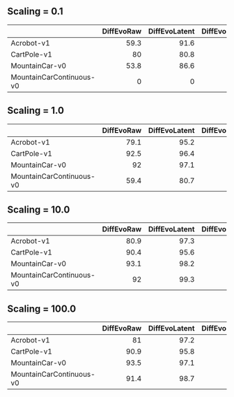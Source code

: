 
## Scaling = 0.1

|                          |   DiffEvoRaw |   DiffEvoLatent |   DiffEvoLargeLatent |   CMAES |
|:-------------------------|-------------:|----------------:|---------------------:|--------:|
| Acrobot-v1               |         59.3 |            91.6 |                 91.1 |     6.2 |
| CartPole-v1              |         80   |            80.8 |                 68.7 |     1.5 |
| MountainCar-v0           |         53.8 |            86.6 |                 88.6 |     1.6 |
| MountainCarContinuous-v0 |          0   |             0   |                  0   |     0   |

## Scaling = 1.0

|                          |   DiffEvoRaw |   DiffEvoLatent |   DiffEvoLargeLatent |   CMAES |
|:-------------------------|-------------:|----------------:|---------------------:|--------:|
| Acrobot-v1               |         79.1 |            95.2 |                 93   |    13.5 |
| CartPole-v1              |         92.5 |            96.4 |                 79.4 |     5.9 |
| MountainCar-v0           |         92   |            97.1 |                 91.9 |    10.2 |
| MountainCarContinuous-v0 |         59.4 |            80.7 |                 96.9 |    56.7 |

## Scaling = 10.0

|                          |   DiffEvoRaw |   DiffEvoLatent |   DiffEvoLargeLatent |   CMAES |
|:-------------------------|-------------:|----------------:|---------------------:|--------:|
| Acrobot-v1               |         80.9 |            97.3 |                 93.6 |    14.4 |
| CartPole-v1              |         90.4 |            95.6 |                 76.4 |     6.4 |
| MountainCar-v0           |         93.1 |            98.2 |                 93.7 |    10.2 |
| MountainCarContinuous-v0 |         92   |            99.3 |                 94   |    43.5 |

## Scaling = 100.0

|                          |   DiffEvoRaw |   DiffEvoLatent |   DiffEvoLargeLatent |   CMAES |
|:-------------------------|-------------:|----------------:|---------------------:|--------:|
| Acrobot-v1               |         81   |            97.2 |                 92.6 |    14.1 |
| CartPole-v1              |         90.9 |            95.8 |                 80   |     6   |
| MountainCar-v0           |         93.5 |            97.1 |                 92.1 |    10.5 |
| MountainCarContinuous-v0 |         91.4 |            98.7 |                 93.3 |    45.3 |
